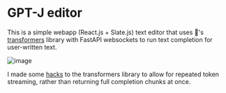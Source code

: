 # GPT-J editor

This is a simple webapp (React.js + Slate.js) text editor that uses 🤗's [transformers](https://huggingface.co/docs/transformers/index) library with FastAPI websockets to run text completion for user-written text.

![image](https://user-images.githubusercontent.com/54623771/216347630-6b7832ef-0b47-4937-ad0b-91a221180ec1.png)

I made some [hacks](https://github.com/152334H/transformers/tree/v4.24-release) to the transformers library to allow for repeated token streaming, rather than returning full completion chunks at once.
